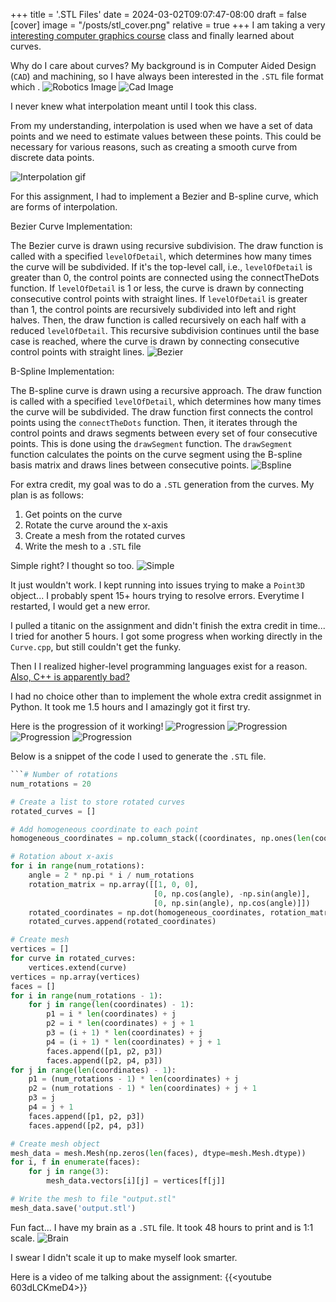 +++
title = '.STL Files'
date = 2024-03-02T09:07:47-08:00
draft = false
[cover]
    image = "/posts/stl_cover.png"
    relative = true
+++
I am taking a very [interesting computer graphics course](https://www.edx.org/learn/computer-graphics/the-university-of-california-san-diego-computer-graphics?objectID=course-f6bc9b9c-e03f-4cde-b09d-bddd82dca299&webview=false&campaign=Computer+Graphics&source=edX&product_category=course&placement_url=https://www.edx.org/bio/ravi-ramamoorthi) class and finally learned about curves. 

Why do I care about curves? My background is in Computer Aided Design (`CAD`) and machining, so I have always been interested in the `.STL` file format which .
![Robotics Image](/posts/stl_1.png)
![Cad Image](/posts/stl_2.gif)


I never knew what interpolation meant until I took this class.

From my understanding, interpolation is used when we have a set of data points and we need to estimate values between these points. This could be necessary for various reasons, such as creating a smooth curve from discrete data points. 

![Interpolation gif](/posts/stl_3.gif)

For this assignment, I had to implement a Bezier and B-spline curve, which are forms of interpolation. 

Bezier Curve Implementation:

The Bezier curve is drawn using recursive subdivision. The draw function is called with a specified `levelOfDetail`, which determines how many times the curve will be subdivided.
If it's the top-level call, i.e., `levelOfDetail` is greater than 0, the control points are connected using the connectTheDots function.
If `levelOfDetail` is 1 or less, the curve is drawn by connecting consecutive control points with straight lines.
If `levelOfDetail` is greater than 1, the control points are recursively subdivided into left and right halves. Then, the draw function is called recursively on each half with a reduced `levelOfDetail`.
This recursive subdivision continues until the base case is reached, where the curve is drawn by connecting consecutive control points with straight lines.
![Bezier](/posts/stl_4.png)



B-Spline Implementation:

The B-spline curve is drawn using a recursive approach. The draw function is called with a specified `levelOfDetail`, which determines how many times the curve will be subdivided.
The draw function first connects the control points using the `connectTheDots` function.
Then, it iterates through the control points and draws segments between every set of four consecutive points. This is done using the `drawSegment` function.
The `drawSegment` function calculates the points on the curve segment using the B-spline basis matrix and draws lines between consecutive points.
![Bspline](/posts/stl_5.png)

For extra credit, my goal was to do a `.STL` generation from the curves. My plan is as follows: 
1. Get points on the curve
2. Rotate the curve around the x-axis
3. Create a mesh from the rotated curves
4. Write the mesh to a `.STL` file

Simple right? I thought so too.
![Simple](/posts/stl_6.jpg)

It just wouldn't work. I kept running into issues trying to make a `Point3D` object... I probably spent 15+ hours trying to resolve errors. Everytime I restarted, I would get a new error.

I pulled a titanic on the assignment and didn't finish the extra credit in time... I tried for another 5 hours. I got some progress when working directly in the `Curve.cpp`, but still couldn't get the funky.

Then I I realized higher-level programming languages exist for a reason. [Also, C++ is apparently bad?](https://www.whitehouse.gov/oncd/briefing-room/2024/02/26/press-release-technical-report/) 

I had no choice other than to implement the whole extra credit assignmet in Python. It took me 1.5 hours and I amazingly got it first try. 

Here is the progression of it working!
![Progression](/posts/stl_7.png)
![Progression](/posts/stl_8.png)
![Progression](/posts/stl_9.png)
![Progression](/posts/stl_10.png)



Below is a snippet of the code I used to generate the `.STL` file. 
```python
```# Number of rotations
num_rotations = 20

# Create a list to store rotated curves
rotated_curves = []

# Add homogeneous coordinate to each point
homogeneous_coordinates = np.column_stack((coordinates, np.ones(len(coordinates))))

# Rotation about x-axis
for i in range(num_rotations):
    angle = 2 * np.pi * i / num_rotations
    rotation_matrix = np.array([[1, 0, 0],
                                [0, np.cos(angle), -np.sin(angle)],
                                [0, np.sin(angle), np.cos(angle)]])
    rotated_coordinates = np.dot(homogeneous_coordinates, rotation_matrix.T)
    rotated_curves.append(rotated_coordinates)

# Create mesh
vertices = []
for curve in rotated_curves:
    vertices.extend(curve)
vertices = np.array(vertices)
faces = []
for i in range(num_rotations - 1):
    for j in range(len(coordinates) - 1):
        p1 = i * len(coordinates) + j
        p2 = i * len(coordinates) + j + 1
        p3 = (i + 1) * len(coordinates) + j
        p4 = (i + 1) * len(coordinates) + j + 1
        faces.append([p1, p2, p3])
        faces.append([p2, p4, p3])
for j in range(len(coordinates) - 1):
    p1 = (num_rotations - 1) * len(coordinates) + j
    p2 = (num_rotations - 1) * len(coordinates) + j + 1
    p3 = j
    p4 = j + 1
    faces.append([p1, p2, p3])
    faces.append([p2, p4, p3])

# Create mesh object
mesh_data = mesh.Mesh(np.zeros(len(faces), dtype=mesh.Mesh.dtype))
for i, f in enumerate(faces):
    for j in range(3):
        mesh_data.vectors[i][j] = vertices[f[j]]

# Write the mesh to file "output.stl"
mesh_data.save('output.stl')
```

Fun fact... I have my brain as a `.STL` file. It took 48 hours to print and is 1:1 scale.
![Brain](/posts/stl_11.png)

I swear I didn't scale it up to make myself look smarter.

Here is a video of me talking about the assignment:
{{<youtube 603dLCKmeD4>}}
